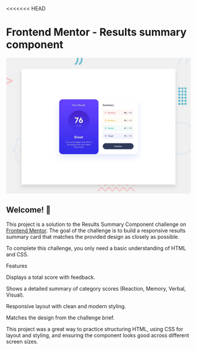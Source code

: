 <<<<<<< HEAD
# Frontend Mentor - Results summary component

![Design preview for the Results summary component coding challenge](./design/desktop-preview.jpg)

## Welcome! 👋

This project is a solution to the Results Summary Component challenge on [Frontend Mentor](https://www.frontendmentor.io). The goal of the challenge is to build a responsive results summary card that matches the provided design as closely as possible.

To complete this challenge, you only need a basic understanding of HTML and CSS.

Features

Displays a total score with feedback.

Shows a detailed summary of category scores (Reaction, Memory, Verbal, Visual).

Responsive layout with clean and modern styling.

Matches the design from the challenge brief.

This project was a great way to practice structuring HTML, using CSS for layout and styling, and ensuring the component looks good across different screen sizes.

